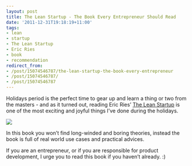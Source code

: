 ```yaml
---
layout: post
title: The Lean Startup - The Book Every Entrepreneur Should Read
date: '2011-12-31T19:18:19+11:00'
tags:
- lean
- startup
- The Lean Startup
- Eric Ries
- book
- recommendation
redirect_from:
- /post/15074546787/the-lean-startup-the-book-every-entrepreneur
- /post/15074546787/
- /post/15074546787
---
```

Holidays period is the perfect time to gear up and learn a thing or two from the masters - and as it turned out, reading Eric Ries’ [The Lean Startup](http://theleanstartup.com/) is one of the most exciting and joyful things I’ve done during the holidays.

![](/img/posts/old/tumblr_lx26lsQ7Hm1qalr27.jpg)

In this book you won’t find long-winded and boring theories, instead the book is full of real world use cases and practical advices.

If you are an entrepreneur, or if you are responsible for product development, I urge you to read this book if you haven’t already. :)

